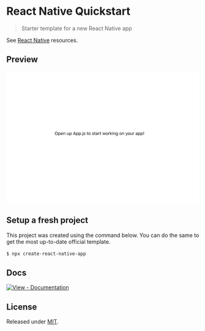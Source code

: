 # React Native Quickstart
> Starter template for a new React Native app

See [React Native](https://github.com/MichaelCurrin/learn-to-code/blob/master/en/topics/scripting_languages/JavaScript/libraries/react_native.md) resources.


## Preview

![Sample screenshot](/sample.png "Sample screenshot")


## Setup a fresh project

This project was created using the command below. You can do the same to get the most up-to-date official template.

```sh
$ npx create-react-native-app
```


## Docs

[![View - Documentation](https://img.shields.io/badge/View-Project_docs-blue?style=for-the-badge)](/docs/)


## License

Released under [MIT](/LICENSE).
